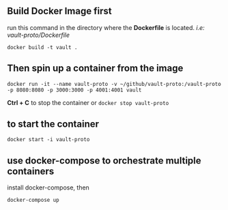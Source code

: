 ## Build Docker Image first
run this command in the directory where the **Dockerfile** is located. 
*i.e: vault-proto/Dockerfile*

    docker build -t vault .

## Then spin up a container from the image

    docker run -it --name vault-proto -v ~/github/vault-proto:/vault-proto -p 8080:8080 -p 3000:3000 -p 4001:4001 vault

  
**Ctrl + C** to stop the container or `docker stop vault-proto`  
  
## to start the container  

    docker start -i vault-proto
    
##  use docker-compose to orchestrate multiple containers
install docker-compose, then

    docker-compose up
